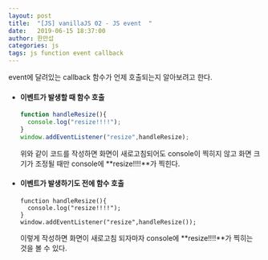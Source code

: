 ```yaml
---
layout: post
title:  "[JS] vanillaJS 02 - JS event  "
date:   2019-06-15 18:37:00
author: 한만섭
categories: js
tags: js function event callback
---
```


event에 달려있는 callback 함수가 언제 호출되는지 알아보려고 한다. 

* #### 이벤트가 발생할 때 함수 호출 
  
  ```javascript
  function handleResize(){
    console.log("resize!!!!");
  }
  window.addEventListener("resize",handleResize);
  ```
  
  위와 같이 코드를 작성하면 화면이 새로고침되어도 console이 찍히지 않고 화면 크기가 조정될 때만 console에 **resize!!!!**가 찍힌다. 
  
* #### 이벤트가 발생하기도 전에 함수 호출 
  
  ```
  function handleResize(){
    console.log("resize!!!!");
  }
  window.addEventListener("resize",handleResize());
  ```
  이렇게 작성하면 화면이 새로고침 되자마자 console에 **resize!!!!**가 찍히는 것을 볼 수 있다. 
